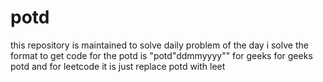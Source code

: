 # potd
this repository is maintained to solve daily problem of the day i solve the format to get code for the potd is "potd"ddmmyyyy"" for geeks for geeks potd and for leetcode it is just replace potd with leet
